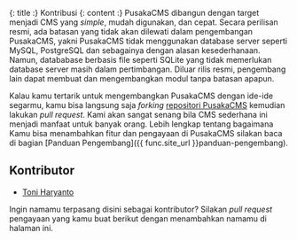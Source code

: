 {: title :} Kontribusi
{: content :}
PusakaCMS dibangun dengan target menjadi CMS yang *simple*, mudah digunakan, dan cepat. Secara perilisan resmi, ada batasan yang tidak akan dilewati dalam pengembangan PusakaCMS, yakni PusakaCMS tidak menggunakan database server seperti MySQL, PostgreSQL dan sebagainya dengan alasan kesederhanaan. Namun, datababase berbasis file seperti SQLite yang tidak memerlukan database server masih dalam pertimbangan. Diluar rilis resmi, pengembang lain dapat membuat dan mengembangkan modul tanpa batasan apapun.

Kalau kamu tertarik untuk mengembangkan PusakaCMS dengan ide-ide segarmu, kamu bisa langsung saja *forking* [repositori PusakaCMS](https://github.com/nyankod/pusakacms) kemudian lakukan *pull request*. Kami akan sangat senang bila CMS sederhana ini menjadi manfaat untuk banyak orang. Lebih lengkap tentang bagaimana Kamu bisa menambahkan fitur dan pengayaan di PusakaCMS silakan baca di bagian [Panduan Pengembang]({{ func.site_url }}panduan-pengembang).

## Kontributor

- [Toni Haryanto](http://toniharyanto.net)

Ingin namamu terpasang disini sebagai kontributor? Silakan *pull request* pengayaan yang kamu buat berikut dengan menambahkan namamu di halaman ini.